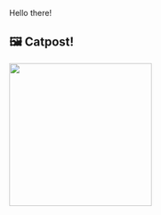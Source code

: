 Hello there!



## 🖼️ Catpost!

<sub>
    <img src="https://cdn2.thecatapi.com/images/a6t.jpg" height="256">
</sub>

